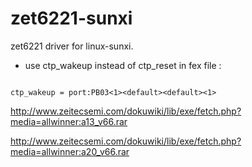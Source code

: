 # zet6221-sunxi
zet6221 driver for linux-sunxi.
* use ctp_wakeup instead of ctp_reset in fex file :

<code>
ctp_wakeup = port:PB03<1>&lt;default&gt;&lt;default&gt;<1>
</code>

http://www.zeitecsemi.com/dokuwiki/lib/exe/fetch.php?media=allwinner:a13_v66.rar

http://www.zeitecsemi.com/dokuwiki/lib/exe/fetch.php?media=allwinner:a20_v66.rar
